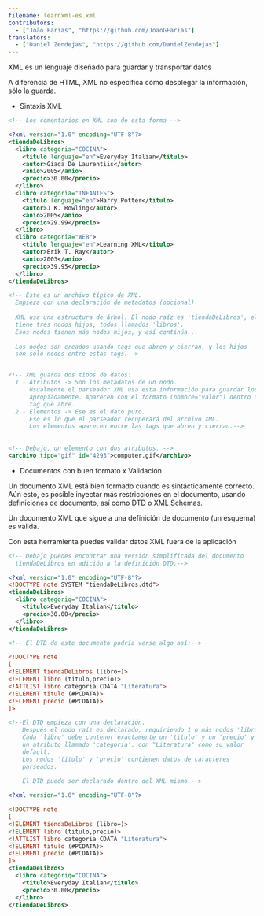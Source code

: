 ```yaml
---
filename: learnxml-es.xml
contributors:
  - ["João Farias", "https://github.com/JoaoGFarias"]
translators:
  - ["Daniel Zendejas", "https://github.com/DanielZendejas"]
---
```

XML es un lenguaje diseñado para guardar y transportar datos

A diferencia de HTML, XML no especifica cómo desplegar la información,
sólo la guarda.

* Sintaxis XML

```xml
<!-- Los comentarios en XML son de esta forma -->

<?xml version="1.0" encoding="UTF-8"?>
<tiendaDeLibros>
  <libro categoria="COCINA">
    <titulo lenguaje="en">Everyday Italian</titulo>
    <autor>Giada De Laurentiis</autor>
    <anio>2005</anio>
    <precio>30.00</precio>
  </libro>
  <libro categoria="INFANTES">
    <titulo lenguaje="en">Harry Potter</titulo>
    <autor>J K. Rowling</autor>
    <anio>2005</anio>
    <precio>29.99</precio>
  </libro>
  <libro categoria="WEB">
    <titulo lenguaje="en">Learning XML</titulo>
    <autor>Erik T. Ray</autor>
    <anio>2003</anio>
    <precio>39.95</precio>
  </libro>
</tiendaDeLibros>

<!-- Este es un archivo típico de XML.
  Empieza con una declaración de metadatos (opcional).
  
  XML usa una estructura de árbol. El nodo raíz es 'tiendaDeLibros', el cual
  tiene tres nodos hijos, todos llamados 'libros'. 
  Esos nodos tienen más nodos hijos, y así continúa... 
  
  Los nodos son creados usando tags que abren y cierran, y los hijos 
  son sólo nodos entre estas tags.-->


<!-- XML guarda dos tipos de datos:
  1 - Atributos -> Son los metadatos de un nodo.
	  Usualmente el parseador XML usa esta información para guardar los datos
	  apropiadamente. Aparecen con el formato (nombre="valor") dentro de la
	  tag que abre.
  2 - Elementos -> Ese es el dato puro.
  	  Eso es lo que el parseador recuperará del archivo XML.
  	  Los elementos aparecen entre las tags que abren y cierran.-->
      
  
<!-- Debajo, un elemento con dos atributos. -->
<archivo tipo="gif" id="4293">computer.gif</archivo>
```

* Documentos con buen formato x Validación

Un documento XML está bien formado cuando es sintácticamente correcto.
Aún esto, es posible inyectar más restricciones en el documento,
usando definiciones de documento, así como DTD o XML Schemas.

Un documento XML que sigue a una definición de documento (un esquema) es
válida. 

Con esta herramienta puedes validar datos XML fuera de la aplicación

```xml
<!-- Debajo puedes encontrar una versión simplificada del documento 
  tiendaDeLibros en adición a la definición DTD.-->

<?xml version="1.0" encoding="UTF-8"?>
<!DOCTYPE note SYSTEM "tiendaDeLibros.dtd">
<tiendaDeLibros>
  <libro categoriq="COCINA">
    <titulo>Everyday Italian</titulo>
    <precio>30.00</precio>
  </libro>
</tiendaDeLibros>

<!-- El DTD de este documento podría verse algo así:-->

<!DOCTYPE note
[
<!ELEMENT tiendaDeLibros (libro+)>
<!ELEMENT libro (titulo,precio)>
<!ATTLIST libro categoria CDATA "Literatura">
<!ELEMENT titulo (#PCDATA)>
<!ELEMENT precio (#PCDATA)>
]>

<!--El DTD empieza con una declaración.
	Después el nodo raíz es declarado, requiriendo 1 o más nodos 'libro'
	Cada 'libro' debe contener exactamente un 'titulo' y un 'precio' y
	un atributo llamado 'categoria', con "Literatura" como su valor 
	default.
	Los nodos 'titulo' y 'precio' contienen datos de caracteres
	parseados.
	
	El DTD puede ser declarado dentro del XML mismo.-->

<?xml version="1.0" encoding="UTF-8"?>

<!DOCTYPE note
[
<!ELEMENT tiendaDeLibros (libro+)>
<!ELEMENT libro (titulo,precio)>
<!ATTLIST libro categoria CDATA "Literatura">
<!ELEMENT titulo (#PCDATA)>
<!ELEMENT precio (#PCDATA)>
]>
<tiendaDeLibros>
  <libro categoriq="COCINA">
    <titulo>Everyday Italian</titulo>
    <precio>30.00</precio>
  </libro>
</tiendaDeLibros>
```
